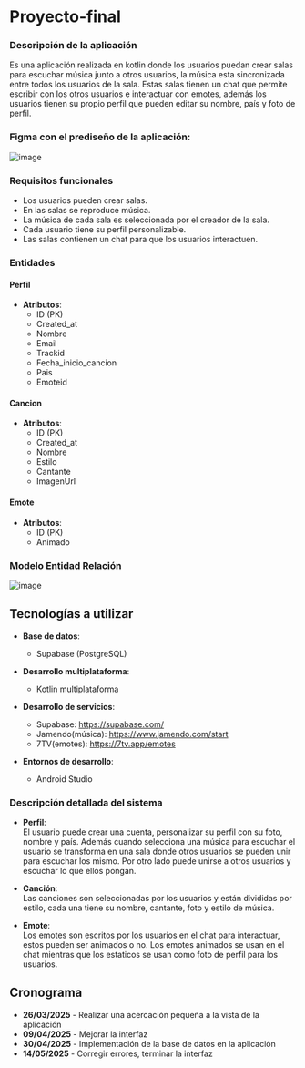  # Proyecto-final

### Descripción de la aplicación
Es una aplicación realizada en kotlin donde los usuarios puedan crear salas para escuchar música junto a otros usuarios, la música esta sincronizada entre todos los usuarios de la sala. Estas salas tienen un chat que permite escribir con los otros usuarios e interactuar con emotes, además los usuarios tienen su propio perfil que pueden editar su nombre, país y foto de perfil.

### Figma con el prediseño de la aplicación:
![image](https://github.com/user-attachments/assets/d40abcd9-891d-42ff-b53a-708b208c571b)

### Requisitos funcionales
- Los usuarios pueden crear salas.
- En las salas se reproduce música.
- La música de cada sala es seleccionada por el creador de la sala.
- Cada usuario tiene su perfil personalizable.
- Las salas contienen un chat para que los usuarios interactuen.

### Entidades

#### Perfil
- **Atributos**:  
  - ID (PK)
  - Created_at  
  - Nombre  
  - Email  
  - Trackid
  - Fecha_inicio_cancion
  - Pais
  - Emoteid  

#### Cancion
- **Atributos**:  
  - ID (PK)
  - Created_at
  - Nombre  
  - Estilo  
  - Cantante
  - ImagenUrl

#### Emote
- **Atributos**:  
  - ID (PK)  
  - Animado
 
 ### Modelo Entidad Relación
 
![image](https://github.com/user-attachments/assets/6f67f621-fba4-401a-8fb2-3bbe385d7e3f)


## Tecnologías a utilizar

- **Base de datos**:  
  - Supabase (PostgreSQL)

- **Desarrollo multiplataforma**:  
  - Kotlin multiplataforma

- **Desarrollo de servicios**:  
  - Supabase: https://supabase.com/
  - Jamendo(música): https://www.jamendo.com/start
  - 7TV(emotes): https://7tv.app/emotes

- **Entornos de desarrollo**:  
  - Android Studio

### Descripción detallada del sistema

- **Perfil**:  
  El usuario puede crear una cuenta, personalizar su perfil con su foto, nombre y país. Además cuando selecciona una música para escuchar el usuario se transforma en una sala donde otros usuarios se pueden unir para escuchar los mismo. Por otro lado puede unirse a otros usuarios y escuchar lo que ellos pongan.
  
- **Canción**:  
  Las canciones son seleccionadas por los usuarios y están divididas por estilo, cada una tiene su nombre, cantante, foto y estilo de música.

- **Emote**:  
  Los emotes son escritos por los usuarios en el chat para interactuar, estos pueden ser animados o no. Los emotes animados se usan en el chat mientras que los estaticos se usan como foto de perfil para los usuarios.


## Cronograma
- **26/03/2025** - Realizar una acercación pequeña a la vista de la aplicación
- **09/04/2025** - Mejorar la interfaz 
- **30/04/2025** - Implementación de la base de datos en la aplicación
- **14/05/2025** - Corregir errores, terminar la interfaz


